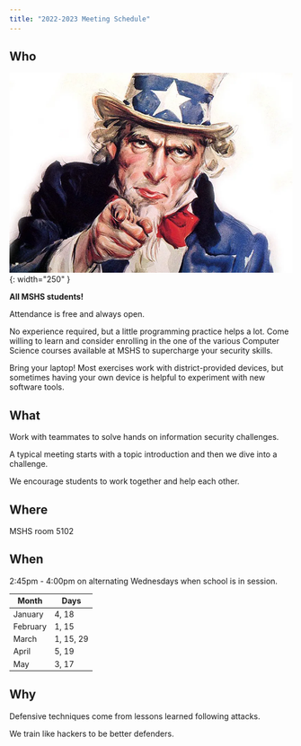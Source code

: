 ```yaml
---
title: "2022-2023 Meeting Schedule"
---
```


## Who

![We Want You!](/assets/images/wewantyou.png){: width="250" }

**All MSHS students!**

Attendance is free and always open.

No experience required, but a little programming practice helps a lot. Come
willing to learn and consider enrolling in the one of the various Computer
Science courses available at MSHS to supercharge your security skills.

Bring your laptop! Most exercises work with district-provided devices, but
sometimes having your own device is helpful to experiment with new software
tools.

## What

Work with teammates to solve hands on information security challenges.

A typical meeting starts with a topic introduction and then we dive into a
challenge.

We encourage students to work together and help each other.

## Where

MSHS room 5102

## When

2:45pm - 4:00pm on alternating Wednesdays when school is in session.

| Month     | Days       |
| ----------| -----------|
| January   | 4, 18      |
| February   | 1, 15      |
| March     | 1, 15, 29  |
| April     | 5, 19      |
| May       | 3, 17      |

## Why

Defensive techniques come from lessons learned following attacks.

We train like hackers to be better defenders.